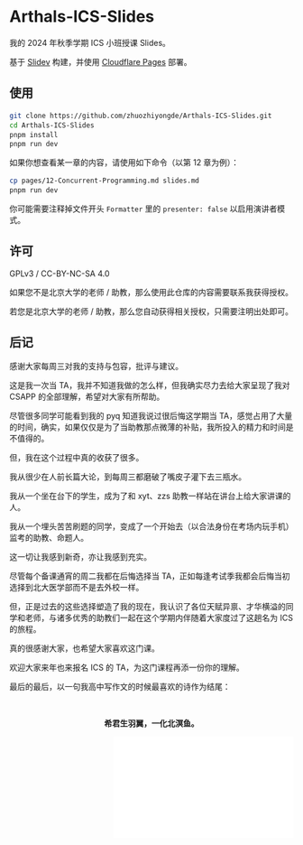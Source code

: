 # Arthals-ICS-Slides

我的 2024 年秋季学期 ICS 小班授课 Slides。

基于 [Slidev](https://sli.dev/) 构建，并使用 [Cloudflare Pages](https://pages.cloudflare.com/) 部署。

## 使用

```bash
git clone https://github.com/zhuozhiyongde/Arthals-ICS-Slides.git
cd Arthals-ICS-Slides
pnpm install
pnpm run dev
```

如果你想查看某一章的内容，请使用如下命令（以第 12 章为例）：

```bash
cp pages/12-Concurrent-Programming.md slides.md
pnpm run dev
```

你可能需要注释掉文件开头 `Formatter` 里的 `presenter: false` 以启用演讲者模式。

## 许可

GPLv3 / CC-BY-NC-SA 4.0

如果您不是北京大学的老师 / 助教，那么使用此仓库的内容需要联系我获得授权。

若您是北京大学的老师 / 助教，那么您自动获得相关授权，只需要注明出处即可。

## 后记

感谢大家每周三对我的支持与包容，批评与建议。

这是我一次当 TA，我并不知道我做的怎么样，但我确实尽力去给大家呈现了我对 CSAPP 的全部理解，希望对大家有所帮助。

尽管很多同学可能看到我的 pyq 知道我说过很后悔这学期当 TA，感觉占用了大量的时间，确实，如果仅仅是为了当助教那点微薄的补贴，我所投入的精力和时间是不值得的。

但，我在这个过程中真的收获了很多。

我从很少在人前长篇大论，到每周三都磨破了嘴皮子灌下去三瓶水。

我从一个坐在台下的学生，成为了和 xyt、zzs 助教一样站在讲台上给大家讲课的人。

我从一个埋头苦苦刷题的同学，变成了一个开始去（以合法身份在考场内玩手机）监考的助教、命题人。

这一切让我感到新奇，亦让我感到充实。

尽管每个备课通宵的周二我都在后悔选择当 TA，正如每逢考试季我都会后悔当初选择到北大医学部而不是去外校一样。

但，正是过去的这些选择塑造了我的现在，我认识了各位天赋异禀、才华横溢的同学和老师，与诸多优秀的助教们一起在这个学期内伴随着大家度过了这趟名为 ICS 的旅程。

真的很感谢大家，也希望大家喜欢这门课。

欢迎大家来年也来报名 ICS 的 TA，为这门课程再添一份你的理解。

最后的最后，以一句我高中写作文的时候最喜欢的诗作为结尾：

<br>

<div align="center">

**希君生羽翼，一化北溟鱼。**

</div>

<div align="right">

![signature](README.assets/signature.svg)

</div>
